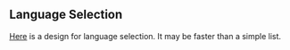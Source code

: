 ## Language Selection

[Here][post0] is a design for language selection. It may be faster than a simple list.


[post0]: 2017/02/26/Language-Select-Force-Cluster
